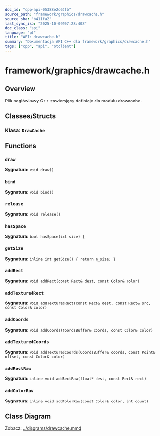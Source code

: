 ```yaml
---
doc_id: "cpp-api-05388e2c61fb"
source_path: "framework/graphics/drawcache.h"
source_sha: "b411fa2"
last_sync_iso: "2025-10-09T07:28:40Z"
doc_class: "api"
language: "pl"
title: "API: drawcache.h"
summary: "Dokumentacja API C++ dla framework/graphics/drawcache.h"
tags: ["cpp", "api", "otclient"]
---
```


# framework/graphics/drawcache.h

## Overview

Plik nagłówkowy C++ zawierający definicje dla modułu drawcache.

## Classes/Structs

### Klasa: `DrawCache`

## Functions

### `draw`

**Sygnatura:** `void draw()`

### `bind`

**Sygnatura:** `void bind()`

### `release`

**Sygnatura:** `void release()`

### `hasSpace`

**Sygnatura:** `bool hasSpace(int size) {`

### `getSize`

**Sygnatura:** `inline int getSize() { return m_size; }`

### `addRect`

**Sygnatura:** `void addRect(const Rect& dest, const Color& color)`

### `addTexturedRect`

**Sygnatura:** `void addTexturedRect(const Rect& dest, const Rect& src, const Color& color)`

### `addCoords`

**Sygnatura:** `void addCoords(CoordsBuffer& coords, const Color& color)`

### `addTexturedCoords`

**Sygnatura:** `void addTexturedCoords(CoordsBuffer& coords, const Point& offset, const Color& color)`

### `addRectRaw`

**Sygnatura:** `inline void addRectRaw(float* dest, const Rect& rect)`

### `addColorRaw`

**Sygnatura:** `inline void addColorRaw(const Color& color, int count)`

## Class Diagram

Zobacz: [../diagrams/drawcache.mmd](../diagrams/drawcache.mmd)
